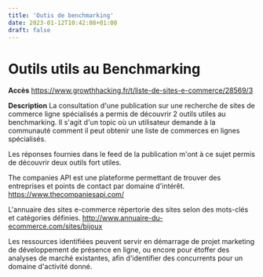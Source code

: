 ```yaml
---
title: 'Outis de benchmarking'
date: 2023-01-12T10:42:08+01:00
draft: false
---
```


# Outils utils au Benchmarking

**Accès**
https://www.growthhacking.fr/t/liste-de-sites-e-commerce/28569/3

**Description**
La consultation d'une publication sur une recherche de sites de commerce ligne spécialisés a permis de découvrir 2 outils utiles au benchmarking. Il s'agit d'un topic où un utilisateur demande à la communauté comment il peut obtenir une liste de commerces en lignes spécialisés.

Les réponses fournies dans le feed de la publication m'ont à ce sujet permis de découvrir deux outils fort utiles.

The companies API est une plateforme permettant de trouver des entreprises et points de contact par domaine d'intérêt.
https://www.thecompaniesapi.com/

L'annuaire des sites e-commerce répertorie des sites selon des mots-clés et catégories définies.
http://www.annuaire-du-ecommerce.com/sites/bijoux

Les ressources identifiées peuvent servir en démarrage de projet marketing de développement de présence en ligne, ou encore pour étoffer des analyses de marché existantes, afin d'identifier des concurrents pour un domaine d'activité donné.
